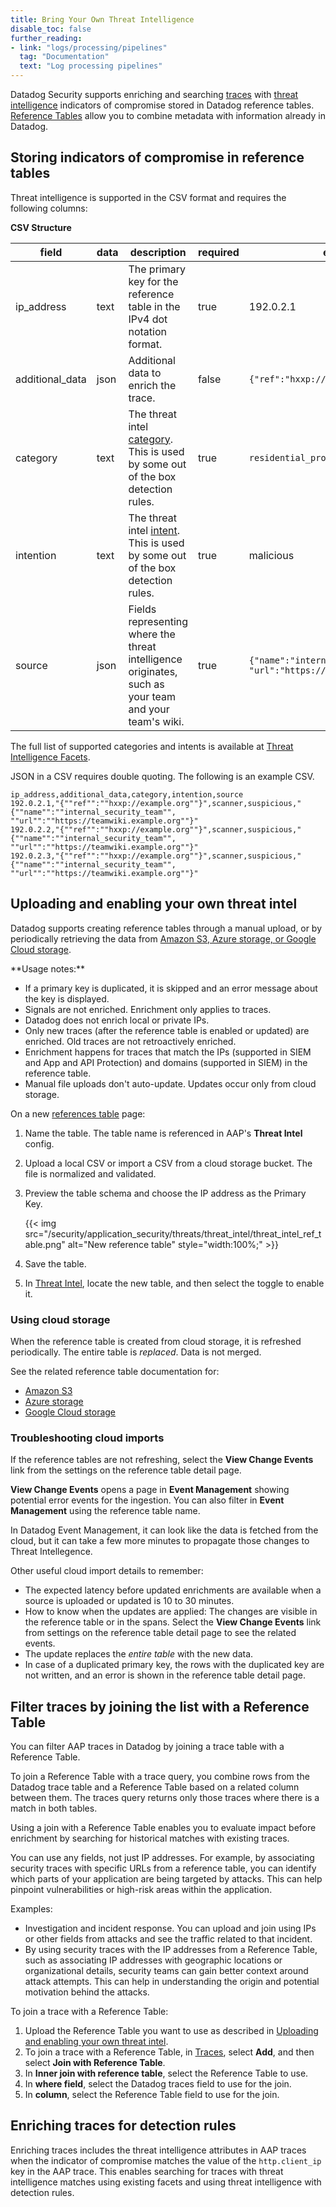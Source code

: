 ```yaml
---
title: Bring Your Own Threat Intelligence
disable_toc: false
further_reading:
- link: "logs/processing/pipelines"
  tag: "Documentation"
  text: "Log processing pipelines"
---
```


Datadog Security supports enriching and searching [traces][14] with [threat intelligence][1] indicators of compromise stored in Datadog reference tables. [Reference Tables][2] allow you to combine metadata with information already in Datadog.

## Storing indicators of compromise in reference tables

Threat intelligence is supported in the CSV format and requires the following columns:

**CSV Structure**

| field            | data  | description| required | example|
|------------------|-------|----|-----|--|
| ip_address       | text | The primary key for the reference table in the IPv4 dot notation format. | true | 192.0.2.1  |
| additional_data  | json      | Additional data to enrich the trace. | false | `{"ref":"hxxp://example.org"}`
| category         | text  | The threat intel [category][7]. This is used by some out of the box detection rules. | true | `residential_proxy` |
| intention        | text | The threat intel [intent][8]. This is used by some out of the box detection rules.| true | malicious | |
| source           | json  | Fields representing where the threat intelligence originates, such as your team and your team's wiki. | true| `{"name":"internal_security_team", "url":"https://teamwiki.example.org"}` | | 



The full list of supported categories and intents is available at [Threat Intelligence Facets][3].

<div class="alert alert-info">JSON in a CSV requires double quoting. The following is an example CSV.</div>

```
ip_address,additional_data,category,intention,source
192.0.2.1,"{""ref"":""hxxp://example.org""}",scanner,suspicious,"{""name"":""internal_security_team"", ""url"":""https://teamwiki.example.org""}"
192.0.2.2,"{""ref"":""hxxp://example.org""}",scanner,suspicious,"{""name"":""internal_security_team"", ""url"":""https://teamwiki.example.org""}"
192.0.2.3,"{""ref"":""hxxp://example.org""}",scanner,suspicious,"{""name"":""internal_security_team"", ""url"":""https://teamwiki.example.org""}"
```

## Uploading and enabling your own threat intel

Datadog supports creating reference tables through a manual upload, or by periodically retrieving the data from [Amazon S3, Azure storage, or Google Cloud storage][10].

<div class="alert alert-info">
<p>**Usage notes:**</p>
<ul>
<li>If a primary key is duplicated, it is skipped and an error message about the key is displayed.</li>
<li>Signals are not enriched. Enrichment only applies to traces.</li>
<li>Datadog does not enrich local or private IPs.</li>
<li>Only new traces (after the reference table is enabled or updated) are enriched. Old traces are not retroactively enriched.</li>
<li>Enrichment happens for traces that match the IPs (supported in SIEM and App and API Protection) and domains (supported in SIEM) in the reference table.</li>
<li>Manual file uploads don't auto-update. Updates occur only from cloud storage.</li>
</ul>
</div>

On a new [references table][4] page:

1. Name the table. The table name is referenced in AAP's **Threat Intel** config.
2. Upload a local CSV or import a CSV from a cloud storage bucket. The file is normalized and validated.
3. Preview the table schema and choose the IP address as the Primary Key.
   
   {{< img src="/security/application_security/threats/threat_intel/threat_intel_ref_table.png" alt="New reference table" style="width:100%;" >}}
4. Save the table.
5. In [Threat Intel][5], locate the new table, and then select the toggle to enable it. 
   
   <!-- {{< img src="/security/application_security/threats/threat_intel/threat_intel_ref_table_enabled.png" alt="Enabled reference table" style="width:100%;" >}} -->

### Using cloud storage

When the reference table is created from cloud storage, it is refreshed periodically. The entire table is *replaced*. Data is not merged.

See the related reference table documentation for:
- [Amazon S3][11]
- [Azure storage][12]
- [Google Cloud storage][13]

### Troubleshooting cloud imports

If the reference tables are not refreshing, select the **View Change Events** link from the settings on the reference table detail page. 

**View Change Events** opens a page in **Event Management** showing potential error events for the ingestion. You can also filter in **Event Management** using the reference table name.

<div class="alert alert-info">In Datadog Event Management, it can look like the data is fetched from the cloud, but it can take a few more minutes to propagate those changes to Threat Intellegence.</div>

Other useful cloud import details to remember:

- The expected latency before updated enrichments are available when a source is uploaded or updated is 10 to 30 minutes.
- How to know when the updates are applied: The changes are visible in the reference table or in the spans. Select the **View Change Events** link from settings on the reference table detail page to see the related events.
- The update replaces the *entire table* with the new data. 
- In case of a duplicated primary key, the rows with the duplicated key are not written, and an error is shown in the reference table detail page.

## Filter traces by joining the list with a Reference Table

You can filter AAP traces in Datadog by joining a trace table with a Reference Table. 

To join a Reference Table with a trace query, you combine rows from the Datadog trace table and a Reference Table based on a related column between them. The traces query returns only those traces where there is a match in both tables.

Using a join with a Reference Table enables you to evaluate impact before enrichment by searching for historical matches with existing traces.

You can use any fields, not just IP addresses. For example, by associating security traces with specific URLs from a reference table, you can identify which parts of your application are being targeted by attacks. This can help pinpoint vulnerabilities or high-risk areas within the application.

Examples:

- Investigation and incident response. You can upload and join using IPs or other fields from attacks and see the traffic related to that incident.
- By using security traces with the IP addresses from a Reference Table, such as associating IP addresses with geographic locations or organizational details, security teams can gain better context around attack attempts. This can help in understanding the origin and potential motivation behind the attacks.


To join a trace with a Reference Table:

1. Upload the Reference Table you want to use as described in [Uploading and enabling your own threat intel](#uploading-and-enabling-your-own-threat-intel).
2. To join a trace with a Reference Table, in [Traces][9], select **Add**, and then select **Join with Reference Table**.
3. In **Inner join with reference table**, select the Reference Table to use.
4. In **where field**, select the Datadog traces field to use for the join.
5. In **column**, select the Reference Table field to use for the join.

<!-- {{< img src="security/application_security/threats/threat_intel/threat_intel_ref_join.png" alt="Your image description" style="width:100%;" >}} -->

## Enriching traces for detection rules

Enriching traces includes the threat intelligence attributes in AAP traces when the indicator of compromise matches the value of the `http.client_ip` key in the AAP trace. This enables searching for traces with threat intelligence matches using existing facets and using threat intelligence with detection rules.

[1]: /security/threat_intelligence
[2]: /integrations/guide/reference-tables
[3]: /security/threat_intelligence/#threat-intelligence-facets
[4]: https://app.datadoghq.com/reference-tables/create
[5]: https://app.datadoghq.com/security/configuration/threat-intel
[6]: https://app.datadoghq.com/security/configuration/asm/rules/edit/kdb-irk-nua?product=appsec
[7]: /security/threat_intelligence#threat-intelligence-categories
[8]: /security/threat_intelligence#threat-intelligence-intents
[9]: https://app.datadoghq.com/security/appsec/traces
[10]: /integrations/guide/reference-tables/?tab=manualupload#create-a-reference-table
[11]: /integrations/guide/reference-tables/?tab=amazons3#create-a-reference-table
[12]: /integrations/guide/reference-tables/?tab=azurestorage#create-a-reference-table
[13]: /integrations/guide/reference-tables/?tab=googlecloudstorage#create-a-reference-table
[14]: https://app.datadoghq.com/security/appsec/traces
